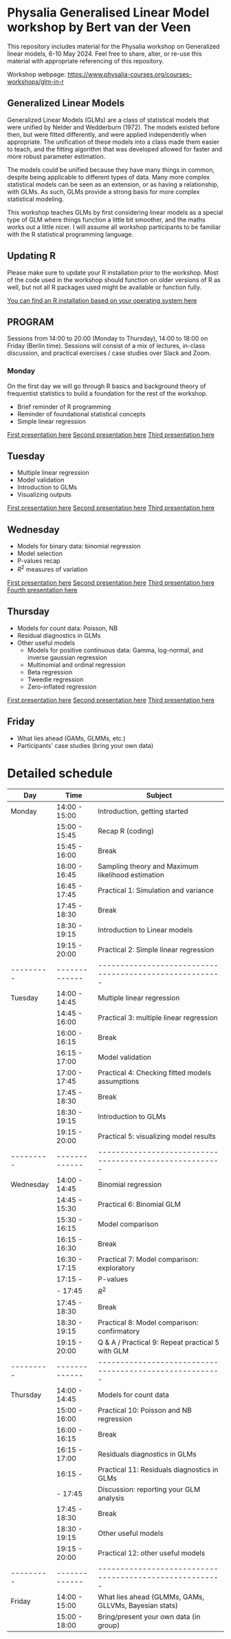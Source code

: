 # Physalia Generalised Linear Model workshop by Bert van der Veen
This repository includes material for the Physalia workshop on Generalized linear models, 6-10 May 2024. Feel free to share, alter, or re-use this material with appropriate referencing of this repository.

Workshop webpage: https://www.physalia-courses.org/courses-workshops/glm-in-r

## Generalized Linear Models
Generalized Linear Models (GLMs) are a class of statistical models that were unified by Nelder and Wedderburn (1972). The models existed before then, but were fitted differently, and were applied independently when appropriate. The unification of these models into a class made them easier to teach, and the fitting algorithm that was developed allowed for faster and more robust parameter estimation.

The models could be unified because they have many things in common, despite being applicable to different types of data. Many more complex statistical models can be seen as an extension, or as having a relationship, with GLMs. As such, GLMs provide a strong basis for more complex statistical modeling.

This workshop teaches GLMs by first considering linear models as a special type of GLM where things function a little bit smoother, and the maths works out a little nicer. I will assume all workshop participants to be familiar with the R statistical programming language.

## Updating R
Please make sure to update your R installation prior to the workshop. Most of the code used in the workshop should function on older versions of R as well, but not all R packages used might be available or function fully.

[You can find an R installation based on your operating system here](https://cran.r-project.org/bin/windows/base/)

## PROGRAM
Sessions from 14:00 to 20:00 (Monday to Thursday), 14:00 to 18:00 on Friday (Berlin time). Sessions will consist of a mix of lectures, in-class discussion, and practical exercises / case studies over Slack and Zoom.

### Monday
On the first day we will go through R basics and background theory of frequentist statistics to build a foundation for the rest of the workshop.
* Brief reminder of R programming
* Reminder of foundational statistical concepts
* Simple linear regression

[First presentation here](https://github.com/BertvanderVeen/GLM-workshop/1Monday/Introduction.pdf)
[Second presentation here](https://github.com/BertvanderVeen/GLM-workshop/1Monday/SamplingMLE.pdf)
[Third presentation here](https://github.com/BertvanderVeen/GLM-workshop/1Monday/introLM.pdf)

## Tuesday
* Multiple linear regression
* Model validation
* Introduction to GLMs
* Visualizing outputs

[First presentation here](https://github.com/BertvanderVeen/GLM-workshop/2Tuesday/MultipleRegression.pdf)
[Second presentation here](https://github.com/BertvanderVeen/GLM-workshop/2Tuesday/ModelValidation.pdf)
[Third presentation here](https://github.com/BertvanderVeen/GLM-workshop/2Tuesday/GLMs.pdf)

## Wednesday
* Models for binary data: binomial regression
* Model selection
* P-values recap
* $R^2$ measures of variation

[First presentation here](https://github.com/BertvanderVeen/GLM-workshop/3Wednesday/BinomialGLMs.pdf)
[Second presentation here](https://github.com/BertvanderVeen/GLM-workshop/3Wednesday/ModelComparison.pdf)
[Third presentation here](https://github.com/BertvanderVeen/GLM-workshop/3Wednesday/Pvalues.pdf)
[Fourth presentation here](https://github.com/BertvanderVeen/GLM-workshop/3Wednesday/R2.pdf)

## Thursday
* Models for count data: Poisson, NB
* Residual diagnostics in GLMs
* Other useful models
  * Models for positive continuous data: Gamma, log-normal, and inverse gaussian regression
  * Multinomial and ordinal regression
  * Beta regression
  * Tweedie regression
  * Zero-inflated regression

[First presentation here](https://github.com/BertvanderVeen/GLM-workshop/4Thursday/CountGLMs.pdf)
[Second presentation here](https://github.com/BertvanderVeen/GLM-workshop/4Thursday/ModelValidationGLMs.pdf)
[Third presentation here](https://github.com/BertvanderVeen/GLM-workshop/3Wednesday/OtherModels.pdf)

## Friday
* What lies ahead (GAMs, GLMMs, etc.)
* Participants' case studies (bring your own data)

# Detailed schedule
|   Day   |Time         |Subject                                                |
|---------|-------------|-------------------------------------------------------|
|Monday   |14:00 - 15:00| Introduction, getting started                         |
|         |15:00 - 15:45| Recap R (coding)                                      |
|         |15:45 - 16:00| Break                                                 |
|         |16:00 - 16:45| Sampling theory and Maximum likelihood estimation     |
|         |16:45 - 17:45| Practical 1: Simulation and variance                  |
|         |17:45 - 18:30| Break                                                 |
|         |18:30 - 19:15| Introduction to Linear models                         |
|         |19:15 - 20:00| Practical 2: Simple linear regression                 |
|---------|-------------|-------------------------------------------------------|
|Tuesday  |14:00 - 14:45| Multiple linear regression                            |
|         |14:45 - 16:00| Practical 3: multiple linear regression               |
|         |16:00 - 16:15| Break                                                 |
|         |16:15 - 17:00| Model validation                                      |
|         |17:00 - 17:45| Practical 4: Checking fitted models assumptions       |
|         |17:45 - 18:30| Break                                                 |
|         |18:30 - 19:15| Introduction to GLMs                                  |
|         |19:15 - 20:00| Practical 5: visualizing model results                |
|---------|-------------|-------------------------------------------------------|
|Wednesday|14:00 - 14:45| Binomial regression                                   |
|         |14:45 - 15:30| Practical 6: Binomial GLM                             |
|         |15:30 - 16:15| Model comparison                                      |
|         |16:15 - 16:30| Break                                                 |
|         |16:30 - 17:15| Practical 7: Model comparison: exploratory            |  
|         |17:15 -      | P-values                                              |
|         |      - 17:45| $R^2$                                                 |
|         |17:45 - 18:30| Break                                                 |
|         |18:30 - 19:15| Practical 8: Model comparison: confirmatory           |
|         |19:15 - 20:00| Q & A / Practical 9: Repeat practical 5 with GLM      |
|---------|-------------|-------------------------------------------------------|
|Thursday |14:00 - 14:45| Models for count data                                 |
|         |15:00 - 16:00| Practical 10: Poisson and NB regression               |
|         |16:00 - 16:15| Break                                                 |
|         |16:15 - 17:00| Residuals diagnostics in GLMs                         |
|         |16:15 -      | Practical 11: Residuals diagnostics in GLMs           |
|         |      - 17:45| Discussion: reporting your GLM analysis               |
|         |17:45 - 18:30| Break                                                 |
|         |18:30 - 19:15| Other useful models                                   |
|         |19:15 - 20:00| Practical 12: other useful models                     |
|---------|-------------|-------------------------------------------------------|
|Friday   |14:00 - 15:00| What lies ahead (GLMMs, GAMs, GLLVMs, Bayesian stats) |
|         |15:00 - 18:00| Bring/present your own data (in group)                |


